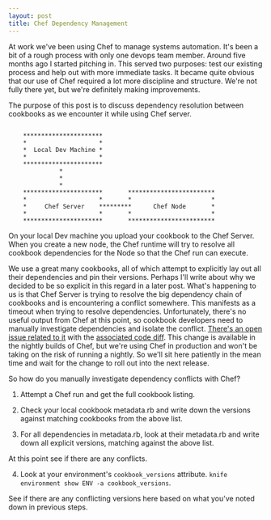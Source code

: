 ```yaml
---
layout: post
title: Chef Dependency Management
---
```


At work we've been using Chef to manage systems automation.  It's been a bit of a rough process with only one
devops team member.  Around five months ago I started pitching in.  This served two purposes: test our existing
process and help out with more immediate tasks.  It became quite obvious that our use of Chef required a lot
more discipline and structure.  We're not fully there yet, but we're definitely making improvements.

The purpose of this post is to discuss dependency resolution between cookbooks as we encounter it while
using Chef server.

```                                                                          

    **********************
    *                    *
    *  Local Dev Machine *
    *                    *
    **********************
              *
              *
              *
    **********************       ************************
    *                    *       *                      *
    *     Chef Server    *********      Chef Node       *
    *                    *       *                      *
    **********************       ************************

```

On your local Dev machine you upload your cookbook to the Chef Server.  
When you create a new node, the Chef runtime will try to resolve all cookbook dependencies for the Node so
that the Chef run can execute.

We use a great many cookbooks, all of which attempt to explicitly lay out all their dependencies and
pin their versions.  Perhaps I'll write about why we decided to be so explicit in this regard in a later post.
What's happening to us is that Chef Server is trying to resolve the big dependency chain of cookbooks and is
encountering a conflict somewhere.  This manifests as a timeout when trying to resolve dependencies.
Unfortunately, there's no useful output from Chef at this point, so cookbook developers need to manually
investigate dependencies and isolate the conflict.  [There's an open issue related to it](https://tickets.opscode.com/browse/CHEF-3921)
with the [associated code diff](https://github.com/opscode/chef_objects/commit/a3133ced037d1e508ff18723ad9a6f2b94dea1ea).
This change is available in the nightly builds of Chef, but we're using Chef in production and won't be
taking on the risk of running a nightly.  So we'll sit here patiently in the mean time and wait for the change
to roll out into the next release.

So how do you manually investigate dependency conflicts with Chef?

1. Attempt a Chef run and get the full cookbook listing.

2. Check your local cookbook metadata.rb and write down the versions against matching cookbooks from the above list.
3. For all dependencies in metadata.rb, look at their metadata.rb and write down all explicit versions, matching against the above list.

At this point see if there are any conflicts.

4. Look at your environment's `cookbook_versions` attribute. `knife environment show ENV -a cookbook_versions`.

See if there are any conflicting versions here based on what you've noted down in previous steps.
